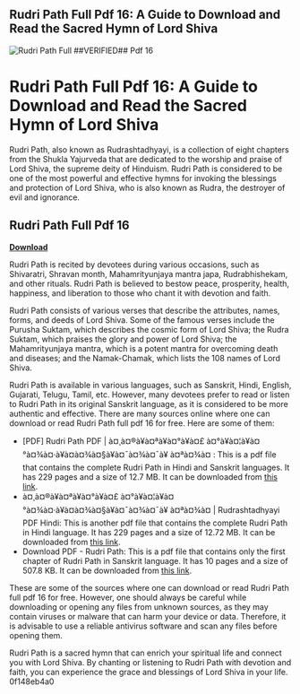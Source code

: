 ## Rudri Path Full Pdf 16: A Guide to Download and Read the Sacred Hymn of Lord Shiva

 
![Rudri Path Full ##VERIFIED## Pdf 16](https://encrypted-tbn2.gstatic.com/images?q=tbn:ANd9GcQzTPdDqZAJFNGptZJBrI23k5Tlu6ejTa1vyzOkTnZcCVyvAO4oTH6DKPBe)

 
# Rudri Path Full Pdf 16: A Guide to Download and Read the Sacred Hymn of Lord Shiva
 
Rudri Path, also known as Rudrashtadhyayi, is a collection of eight chapters from the Shukla Yajurveda that are dedicated to the worship and praise of Lord Shiva, the supreme deity of Hinduism. Rudri Path is considered to be one of the most powerful and effective hymns for invoking the blessings and protection of Lord Shiva, who is also known as Rudra, the destroyer of evil and ignorance.
 
## Rudri Path Full Pdf 16


[**Download**](https://www.google.com/url?q=https%3A%2F%2Fgeags.com%2F2tKEDq&sa=D&sntz=1&usg=AOvVaw2dIrZS7jn3yFkNX3WrbM-i)

 
Rudri Path is recited by devotees during various occasions, such as Shivaratri, Shravan month, Mahamrityunjaya mantra japa, Rudrabhishekam, and other rituals. Rudri Path is believed to bestow peace, prosperity, health, happiness, and liberation to those who chant it with devotion and faith.
 
Rudri Path consists of various verses that describe the attributes, names, forms, and deeds of Lord Shiva. Some of the famous verses include the Purusha Suktam, which describes the cosmic form of Lord Shiva; the Rudra Suktam, which praises the glory and power of Lord Shiva; the Mahamrityunjaya mantra, which is a potent mantra for overcoming death and diseases; and the Namak-Chamak, which lists the 108 names of Lord Shiva.
 
Rudri Path is available in various languages, such as Sanskrit, Hindi, English, Gujarati, Telugu, Tamil, etc. However, many devotees prefer to read or listen to Rudri Path in its original Sanskrit language, as it is considered to be more authentic and effective. There are many sources online where one can download or read Rudri Path full pdf 16 for free. Here are some of them:
 
- [PDF] Rudri Path PDF | à¤¸à¤®à¥à¤ªà¥à¤°à¥à¤£ à¤°à¥à¤¦à¥à¤°à¤¾à¤·à¥à¤à¤¾à¤§à¥à¤¯à¤¾à¤¯à¥ à¤ªà¤¾à¤ : This is a pdf file that contains the complete Rudri Path in Hindi and Sanskrit languages. It has 229 pages and a size of 12.7 MB. It can be downloaded from [this link](https://www.motivationalstoriesinhindi.in/2022/11/rudri-path-pdf-hindi.html).
- à¤¸à¤®à¥à¤ªà¥à¤°à¥à¤£ à¤°à¥à¤¦à¥à¤°à¤¾à¤·à¥à¤à¤¾à¤§à¥à¤¯à¤¾à¤¯à¥ à¤ªà¤¾à¤  | Rudrashtadhyayi PDF Hindi: This is another pdf file that contains the complete Rudri Path in Hindi language. It has 229 pages and a size of 12.72 MB. It can be downloaded from [this link](https://instapdf.in/rudrashtadhyayi/).
- Download PDF - Rudri Path: This is a pdf file that contains only the first chapter of Rudri Path in Sanskrit language. It has 10 pages and a size of 507.8 KB. It can be downloaded from [this link](https://idoc.pub/download/rudri-path-2nv5z89yk9lk).

These are some of the sources where one can download or read Rudri Path full pdf 16 for free. However, one should always be careful while downloading or opening any files from unknown sources, as they may contain viruses or malware that can harm your device or data. Therefore, it is advisable to use a reliable antivirus software and scan any files before opening them.
 
Rudri Path is a sacred hymn that can enrich your spiritual life and connect you with Lord Shiva. By chanting or listening to Rudri Path with devotion and faith, you can experience the grace and blessings of Lord Shiva in your life.
 0f148eb4a0
